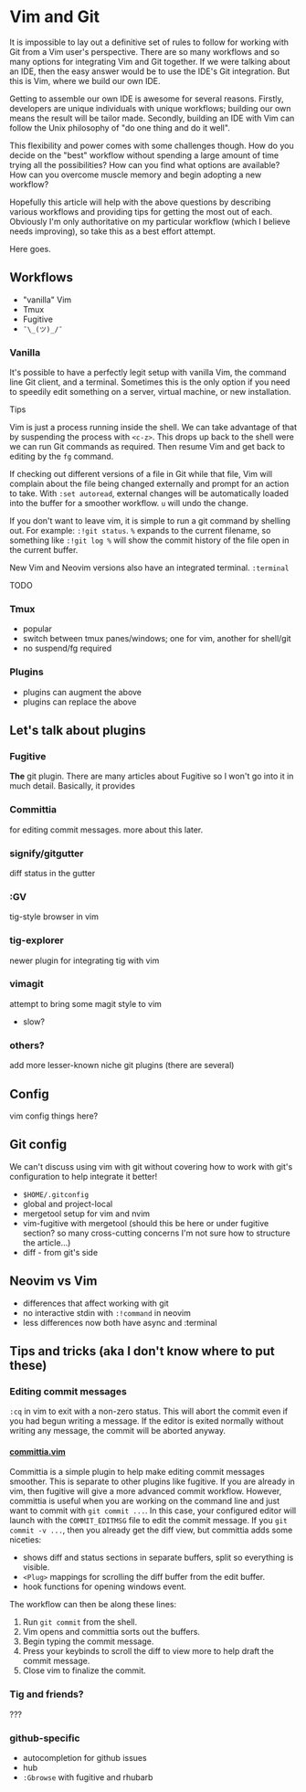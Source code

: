 # Vim and Git



It is impossible to lay out a definitive set of rules to follow for working with
Git from a Vim user's perspective. There are so many workflows and so many
options for integrating Vim and Git together. If we were talking about an IDE,
then the easy answer would be to use the IDE's Git integration. But this is Vim,
where we build our own IDE.

Getting to assemble our own IDE is awesome for several reasons. Firstly,
developers are unique individuals with unique workflows; building our own means
the result will be tailor made. Secondly, building an IDE with Vim can follow
the Unix philosophy of "do one thing and do it well".

This flexibility and power comes with some challenges though. How do you
decide on the "best" workflow without spending a large amount of time trying
all the possibilities? How can you find what options are available? How can you
overcome muscle memory and begin adopting a new workflow?

Hopefully this article will help with the above questions by describing various
workflows and providing tips for getting the most out of each. Obviously I'm
only authoritative on my particular workflow (which I believe needs improving),
so take this as a best effort attempt.

Here goes.


## Workflows

- "vanilla" Vim
- Tmux
- Fugitive
- `¯\_(ツ)_/¯`


### Vanilla

It's possible to have a perfectly legit setup with vanilla Vim, the command line
Git client, and a terminal. Sometimes this is the only option if you need to
speedily edit something on a server, virtual machine, or new installation.

Tips

Vim is just a process running inside the shell. We can take advantage of that by
suspending the process with `<c-z>`. This drops up back to the shell were we can
run Git commands as required. Then resume Vim and get back to editing by the
`fg` command.


If checking out different versions of a file in Git while that file, Vim will
complain about the file being changed externally and prompt for an action to
take. With `:set autoread`, external changes will be automatically loaded into
the buffer for a smoother workflow. `u` will undo the change.


If you don't want to leave vim, it is simple to run a git command by shelling
out. For example: `:!git status`. `%` expands to the current filename, so
something like `:!git log %` will show the commit history of the file open in
the current buffer.

New Vim and Neovim versions also have an integrated terminal. `:terminal`

TODO

### Tmux

- popular
- switch between tmux panes/windows; one for vim, another for shell/git
- no suspend/fg required


### Plugins

- plugins can augment the above
- plugins can replace the above


## Let's talk about plugins


### Fugitive

**The** git plugin. There are many articles about Fugitive so I won't go into it
in much detail. Basically, it provides


### Committia

for editing commit messages. more about this later.

### signify/gitgutter

diff status in the gutter


### :GV

tig-style browser in vim


### tig-explorer

newer plugin for integrating tig with vim

### vimagit

attempt to bring some magit style to vim

- slow?


### others?

add more lesser-known niche git plugins (there are several)



## Config


vim config things here?


## Git config

We can't discuss using vim with git without covering how to work with git's
configuration to help integrate it better!

- `$HOME/.gitconfig`
- global and project-local
- mergetool setup for vim and nvim
- vim-fugitive with mergetool (should this be here or under fugitive section? so
  many cross-cutting concerns I'm not sure how to structure the article...)
- diff - from git's side


## Neovim vs Vim

- differences that affect working with git
- no interactive stdin with `:!command` in neovim
- less differences now both have async and :terminal



## Tips and tricks (aka I don't know where to put these)

### Editing commit messages

`:cq` in vim to exit with a non-zero status. This will abort the commit even if
you had begun writing a message. If the editor is exited normally without
writing any message, the commit will be aborted anyway.


#### [committia.vim](https://github.com/rhysd/committia.vim)

Committia is a simple plugin to help make editing commit messages smoother.
This is separate to other plugins like fugitive. If you are already in vim, then fugitive will give a more advanced
commit workflow. However, committia is useful when you are working on the
command line and just want to commit with `git commit ...`. In this case, your
configured editor will launch with the `COMMIT_EDITMSG` file to edit the commit
message. If you `git commit -v ...`, then you already get the diff view, but
committia adds some niceties:

- shows diff and status sections in separate buffers, split so everything is
  visible.
- `<Plug>` mappings for scrolling the diff buffer from the edit buffer.
- hook functions for opening windows event.

The workflow can then be along these lines:

1. Run `git commit` from the shell.
2. Vim opens and committia sorts out the buffers.
3. Begin typing the commit message.
4. Press your keybinds to scroll the diff to view more to help draft the commit
   message.
5. Close vim to finalize the commit.


### Tig and friends?

???

### github-specific

- autocompletion for github issues
- hub
- `:Gbrowse` with fugitive and rhubarb


